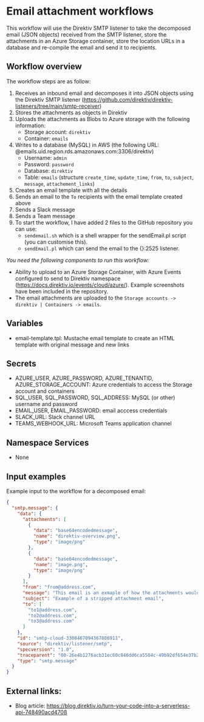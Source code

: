 # Email attachment workflows

This workflow will use the Direktiv SMTP listener to take the decomposed email (JSON objects) received from the SMTP listener, store the attachments in an Azure Storage container, store the location URLs in a database and re-compile the email and send it to recipients.

## Workflow overview

The workflow steps are as follow:
1. Receives an inbound email and decomposes it into JSON objects using the Direktiv SMTP listener (https://github.com/direktiv/direktiv-listeners/tree/main/smtp-receiver)
2. Stores the attachments as objects in Direktiv
3. Uploads the attachments as Blobs to Azure storage with the following information:
    - Storage account: `direktiv`
    - Container: `emails`
4. Writes to a database (MySQL) in AWS (the following URL: @emails.uid.region.rds.amazonaws.com:3306/direktiv)
    - Username: `admin`
    - Password: `password`
    - Database: `direktiv`
    - Table: `emails` (structure `create_time`, `update_time`, `from`, `to`, `subject`, `message`, `attachement_links`)
5. Creates an email template with all the details
6. Sends an email to the `To` recipients with the email template created above
7. Sends a Slack message 
8. Sends a Team message
9. To start the workflow, I have added 2 files to the GitHub repository you can use:
    - `sendemail.sh` which is a shell wrapper for the sendEmail.pl script (you can customise this).
    - `sendEmail.pl` which can send the email to the {<direktiv-url>}:2525 listener.

*You need the following components to run this workflow:*
- Ability to upload to an Azure Storage Container, with Azure Events configured to send to Direktiv namespace (https://docs.direktiv.io/events/cloud/azure/). Example screenshots have been included in the repository.
- The email attachments are uploaded to the `Storage accounts -> direktiv | Containers -> emails`.
 
 ## Variables

 - email-template.tpl: Mustache email template to create an HTML template with original message and new links

## Secrets

 - AZURE_USER, AZURE_PASSWORD, AZURE_TENANTID, AZURE_STORAGE_ACCOUNT: Azure credentials to access the Storage account and containers
 - SQL_USER, SQL_PASSWORD, SQL_ADDRESS: MySQL (or other) username and password
 - EMAIL_USER, EMAIL_PASSWORD: email acccess credentials
 - SLACK_URL: Slack channel URL
 - TEAMS_WEBHOOK_URL: Microsoft Teams application channel

## Namespace Services

 - None

## Input examples

Example input to the workflow for a decomposed email:

```json
{
  "smtp.message": {
    "data": {
      "attachments": [
        {
          "data": "base64encodedmessage",
          "name": "direktiv-overview.png",
          "type": "image/png"
        },
        {
          "data": "base64encodedmessage",
          "name": "image.png",
          "type": "image/png"
        }
      ],
      "from": "from@address.com",
      "message": "This email is an exmaple of how the attachments would be stripped. It has 2 images attached.\r\n",
      "subject": "Example of a stripped attachment email",
      "to": [
        "to1@address.com",
        "to2@address.com",
        "to3@address.com"
      ]
    },
    "id": "smtp-cloud-3308467094367886911",
    "source": "direktiv/listener/smtp",
    "specversion": "1.0",
    "traceparent": "00-26e4b1276acb31ec60c846dd6ca5504c-49b92df654e37b21-00",
    "type": "smtp.message"
  }
}
```

## External links:

 - Blog article: https://blog.direktiv.io/turn-your-code-into-a-serverless-api-748490acd470ß